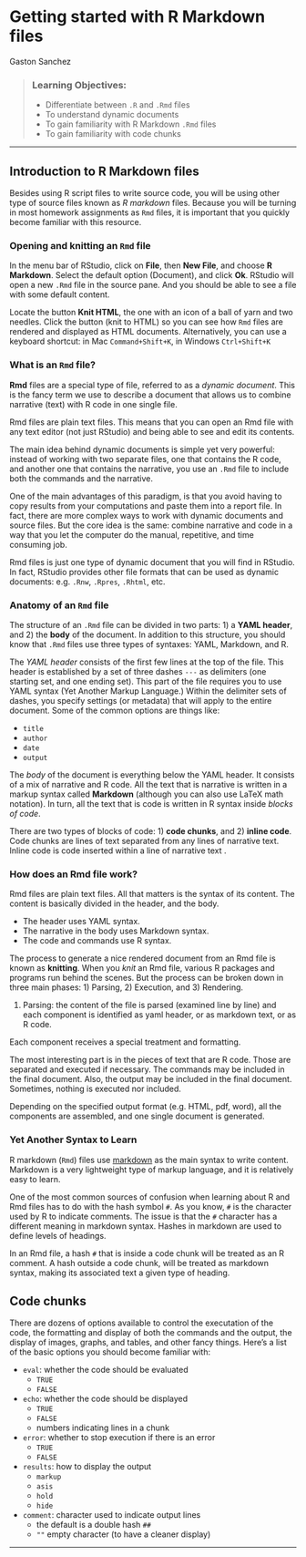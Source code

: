 Getting started with R Markdown files
================
Gaston Sanchez

> ### Learning Objectives:
> 
>   - Differentiate between `.R` and `.Rmd` files
>   - To understand dynamic documents
>   - To gain familiarity with R Markdown `.Rmd` files
>   - To gain familiarity with code chunks

-----

## Introduction to R Markdown files

Besides using R script files to write source code, you will be using
other type of source files known as *R markdown* files. Because you will
be turning in most homework assignments as `Rmd` files, it is important
that you quickly become familiar with this resource.

### Opening and knitting an `Rmd` file

In the menu bar of RStudio, click on **File**, then **New File**, and
choose **R Markdown**. Select the default option (Document), and click
**Ok**. RStudio will open a new `.Rmd` file in the source pane. And you
should be able to see a file with some default content.

Locate the button **Knit HTML**, the one with an icon of a ball of yarn
and two needles. Click the button (knit to HTML) so you can see how
`Rmd` files are rendered and displayed as HTML documents. Alternatively,
you can use a keyboard shortcut: in Mac `Command+Shift+K`, in Windows
`Ctrl+Shift+K`

### What is an `Rmd` file?

**Rmd** files are a special type of file, referred to as a *dynamic
document*. This is the fancy term we use to describe a document that
allows us to combine narrative (text) with R code in one single file.

Rmd files are plain text files. This means that you can open an Rmd file
with any text editor (not just RStudio) and being able to see and edit
its contents.

The main idea behind dynamic documents is simple yet very powerful:
instead of working with two separate files, one that contains the R
code, and another one that contains the narrative, you use an `.Rmd`
file to include both the commands and the narrative.

One of the main advantages of this paradigm, is that you avoid having to
copy results from your computations and paste them into a report file.
In fact, there are more complex ways to work with dynamic documents and
source files. But the core idea is the same: combine narrative and code
in a way that you let the computer do the manual, repetitive, and time
consuming job.

Rmd files is just one type of dynamic document that you will find in
RStudio. In fact, RStudio provides other file formats that can be used
as dynamic documents: e.g. `.Rnw`, `.Rpres`, `.Rhtml`, etc.

### Anatomy of an `Rmd` file

The structure of an `.Rmd` file can be divided in two parts: 1) a **YAML
header**, and 2) the **body** of the document. In addition to this
structure, you should know that `.Rmd` files use three types of
syntaxes: YAML, Markdown, and R.

The *YAML header* consists of the first few lines at the top of the
file. This header is established by a set of three dashes `---` as
delimiters (one starting set, and one ending set). This part of the file
requires you to use YAML syntax (Yet Another Markup Language.) Within
the delimiter sets of dashes, you specify settings (or metadata) that
will apply to the entire document. Some of the common options are things
like:

  - `title`
  - `author`
  - `date`
  - `output`

The *body* of the document is everything below the YAML header. It
consists of a mix of narrative and R code. All the text that is
narrative is written in a markup syntax called **Markdown** (although
you can also use LaTeX math notation). In turn, all the text that is
code is written in R syntax inside *blocks of code*.

There are two types of blocks of code: 1) **code chunks**, and 2)
**inline code**. Code chunks are lines of text separated from any lines
of narrative text. Inline code is code inserted within a line of
narrative text .

### How does an Rmd file work?

Rmd files are plain text files. All that matters is the syntax of its
content. The content is basically divided in the header, and the body.

  - The header uses YAML syntax.
  - The narrative in the body uses Markdown syntax.
  - The code and commands use R syntax.

The process to generate a nice rendered document from an Rmd file is
known as **knitting**. When you *knit* an Rmd file, various R packages
and programs run behind the scenes. But the process can be broken down
in three main phases: 1) Parsing, 2) Execution, and 3) Rendering.

1)  Parsing: the content of the file is parsed (examined line by line)
    and each component is identified as yaml header, or as markdown
    text, or as R code.

Each component receives a special treatment and formatting.

The most interesting part is in the pieces of text that are R code.
Those are separated and executed if necessary. The commands may be
included in the final document. Also, the output may be included in the
final document. Sometimes, nothing is executed nor included.

Depending on the specified output format (e.g. HTML, pdf, word), all the
components are assembled, and one single document is generated.

### Yet Another Syntax to Learn

R markdown (`Rmd`) files use
[markdown](https://daringfireball.net/projects/markdown/) as the main
syntax to write content. Markdown is a very lightweight type of markup
language, and it is relatively easy to learn.

One of the most common sources of confusion when learning about R and
Rmd files has to do with the hash symbol `#`. As you know, `#` is the
character used by R to indicate comments. The issue is that the `#`
character has a different meaning in markdown syntax. Hashes in markdown
are used to define levels of headings.

In an Rmd file, a hash `#` that is inside a code chunk will be treated
as an R comment. A hash outside a code chunk, will be treated as
markdown syntax, making its associated text a given type of heading.

## Code chunks

There are dozens of options available to control the executation of the
code, the formatting and display of both the commands and the output,
the display of images, graphs, and tables, and other fancy things.
Here’s a list of the basic options you should become familiar with:

  - `eval`: whether the code should be evaluated
      - `TRUE`
      - `FALSE`
  - `echo`: whether the code should be displayed
      - `TRUE`
      - `FALSE`
      - numbers indicating lines in a chunk
  - `error`: whether to stop execution if there is an error
      - `TRUE`
      - `FALSE`
  - `results`: how to display the output
      - `markup`
      - `asis`
      - `hold`
      - `hide`
  - `comment`: character used to indicate output lines
      - the default is a double hash `##`
      - `""` empty character (to have a cleaner display)

-----
